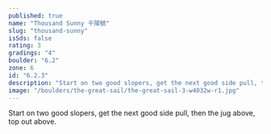 ```yaml
---
published: true
name: "Thousand Sunny 千陽號"
slug: "thousand-sunny"
isSds: false
rating: 3
gradings: "4"
boulder: "6.2"
zone: 6
id: "6.2.3"
description: "Start on two good slopers, get the next good side pull, then the jug above, top out above."
image: "/boulders/the-great-sail/the-great-sail-3-w4032w-r1.jpg"
---
```


Start on two good slopers, get the next good side pull, then the jug above, top out above.
